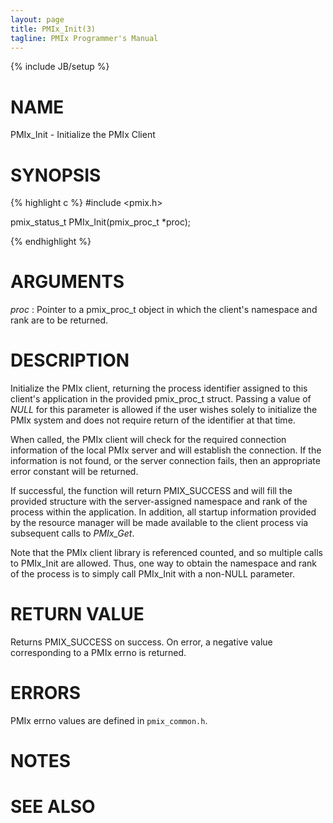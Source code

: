 ```yaml
---
layout: page
title: PMIx_Init(3)
tagline: PMIx Programmer's Manual
---
```

{% include JB/setup %}

# NAME

PMIx_Init - Initialize the PMIx Client

# SYNOPSIS

{% highlight c %}
#include <pmix.h>

pmix\_status\_t PMIx_Init(pmix\_proc\_t *proc);

{% endhighlight %}

# ARGUMENTS

*proc*
: Pointer to a pmix\_proc\_t object in which the client's namespace and rank are to be returned.

# DESCRIPTION

Initialize the PMIx client, returning the process identifier assigned
to this client's application in the provided pmix\_proc\_t struct.
Passing a value of _NULL_ for this parameter is allowed if the user
wishes solely to initialize the PMIx system and does not require
return of the identifier at that time.

When called, the PMIx client will check for the required connection
information of the local PMIx server and will establish the connection.
If the information is not found, or the server connection fails, then
an appropriate error constant will be returned.

If successful, the function will return PMIX_SUCCESS and will fill the
provided structure with the server-assigned namespace and rank of the
process within the application. In addition, all startup information
provided by the resource manager will be made available to the client
process via subsequent calls to _PMIx\_Get_.

Note that the PMIx client library is referenced counted, and so multiple
calls to PMIx_Init are allowed. Thus, one way to obtain the namespace and
rank of the process is to simply call PMIx_Init with a non-NULL parameter.

# RETURN VALUE

Returns PMIX_SUCCESS on success. On error, a negative value corresponding to
a PMIx errno is returned.

# ERRORS

PMIx errno values are defined in `pmix_common.h`.

# NOTES


# SEE ALSO
